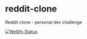 # reddit-clone
Reddit clone - personal dev challenge


[![Netlify Status](https://api.netlify.com/api/v1/badges/0946643d-ba98-429a-b5f2-ebfb4ae1cd5e/deploy-status)](https://app.netlify.com/sites/lireddit/deploys)